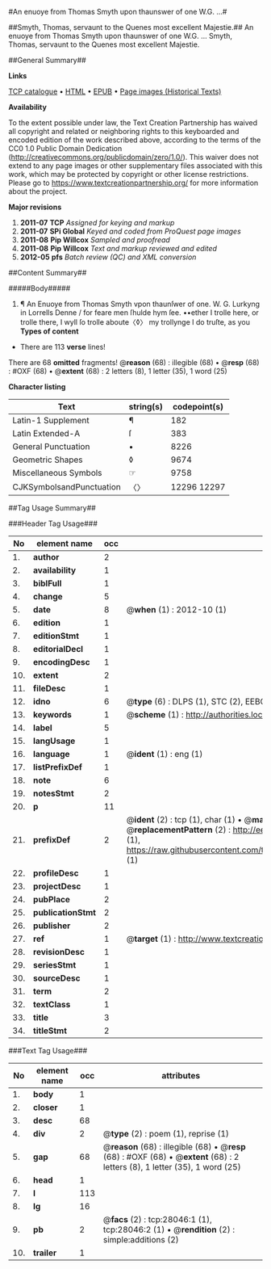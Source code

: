 #An enuoye from Thomas Smyth upon thaunswer of one W.G. ...#

##Smyth, Thomas, servaunt to the Quenes most excellent Majestie.##
An enuoye from Thomas Smyth upon thaunswer of one W.G. ...
Smyth, Thomas, servaunt to the Quenes most excellent Majestie.

##General Summary##

**Links**

[TCP catalogue](http://www.ota.ox.ac.uk/tcp/)  • 
[HTML](http://tei.it.ox.ac.uk/tcp/Texts-HTML/free/A12/A12560.html)  • 
[EPUB](http://tei.it.ox.ac.uk/tcp/Texts-EPUB/free/A12/A12560.epub) • 
[Page images (Historical Texts)](https://historicaltexts.jisc.ac.uk/eebo-29632669e)

**Availability**

To the extent possible under law, the Text Creation Partnership has waived all copyright and related or neighboring rights to this keyboarded and encoded edition of the work described above, according to the terms of the CC0 1.0 Public Domain Dedication (http://creativecommons.org/publicdomain/zero/1.0/). This waiver does not extend to any page images or other supplementary files associated with this work, which may be protected by copyright or other license restrictions. Please go to https://www.textcreationpartnership.org/ for more information about the project.

**Major revisions**

1. __2011-07__ __TCP__ *Assigned for keying and markup*
1. __2011-07__ __SPi Global__ *Keyed and coded from ProQuest page images*
1. __2011-08__ __Pip Willcox__ *Sampled and proofread*
1. __2011-08__ __Pip Willcox__ *Text and markup reviewed and edited*
1. __2012-05__ __pfs__ *Batch review (QC) and XML conversion*

##Content Summary##

#####Body#####

1. ¶ An Enuoye from Thomas Smyth vpon thaunſwer of one. W. G. Lurkyng in Lorrells Denne / for feare men ſhulde hym ſee.
••ether I trolle here, or trolle there, I wyll ſo trolle aboute〈◊〉 my trollynge I do truſte, as you 
**Types of content**

  * There are 113 **verse** lines!

There are 68 **omitted** fragments! 
 @__reason__ (68) : illegible (68)  •  @__resp__ (68) : #OXF (68)  •  @__extent__ (68) : 2 letters (8), 1 letter (35), 1 word (25)

**Character listing**


|Text|string(s)|codepoint(s)|
|---|---|---|
|Latin-1 Supplement|¶|182|
|Latin Extended-A|ſ|383|
|General Punctuation|•|8226|
|Geometric Shapes|◊|9674|
|Miscellaneous Symbols|☞|9758|
|CJKSymbolsandPunctuation|〈〉|12296 12297|

##Tag Usage Summary##

###Header Tag Usage###

|No|element name|occ|attributes|
|---|---|---|---|
|1.|__author__|2||
|2.|__availability__|1||
|3.|__biblFull__|1||
|4.|__change__|5||
|5.|__date__|8| @__when__ (1) : 2012-10 (1)|
|6.|__edition__|1||
|7.|__editionStmt__|1||
|8.|__editorialDecl__|1||
|9.|__encodingDesc__|1||
|10.|__extent__|2||
|11.|__fileDesc__|1||
|12.|__idno__|6| @__type__ (6) : DLPS (1), STC (2), EEBO-CITATION (1), OCLC (1), VID (1)|
|13.|__keywords__|1| @__scheme__ (1) : http://authorities.loc.gov/ (1)|
|14.|__label__|5||
|15.|__langUsage__|1||
|16.|__language__|1| @__ident__ (1) : eng (1)|
|17.|__listPrefixDef__|1||
|18.|__note__|6||
|19.|__notesStmt__|2||
|20.|__p__|11||
|21.|__prefixDef__|2| @__ident__ (2) : tcp (1), char (1)  •  @__matchPattern__ (2) : ([0-9\-]+):([0-9IVX]+) (1), (.+) (1)  •  @__replacementPattern__ (2) : http://eebo.chadwyck.com/downloadtiff?vid=$1&page=$2 (1), https://raw.githubusercontent.com/textcreationpartnership/Texts/master/tcpchars.xml#$1 (1)|
|22.|__profileDesc__|1||
|23.|__projectDesc__|1||
|24.|__pubPlace__|2||
|25.|__publicationStmt__|2||
|26.|__publisher__|2||
|27.|__ref__|1| @__target__ (1) : http://www.textcreationpartnership.org/docs/. (1)|
|28.|__revisionDesc__|1||
|29.|__seriesStmt__|1||
|30.|__sourceDesc__|1||
|31.|__term__|2||
|32.|__textClass__|1||
|33.|__title__|3||
|34.|__titleStmt__|2||


###Text Tag Usage###

|No|element name|occ|attributes|
|---|---|---|---|
|1.|__body__|1||
|2.|__closer__|1||
|3.|__desc__|68||
|4.|__div__|2| @__type__ (2) : poem (1), reprise (1)|
|5.|__gap__|68| @__reason__ (68) : illegible (68)  •  @__resp__ (68) : #OXF (68)  •  @__extent__ (68) : 2 letters (8), 1 letter (35), 1 word (25)|
|6.|__head__|1||
|7.|__l__|113||
|8.|__lg__|16||
|9.|__pb__|2| @__facs__ (2) : tcp:28046:1 (1), tcp:28046:2 (1)  •  @__rendition__ (2) : simple:additions (2)|
|10.|__trailer__|1||
